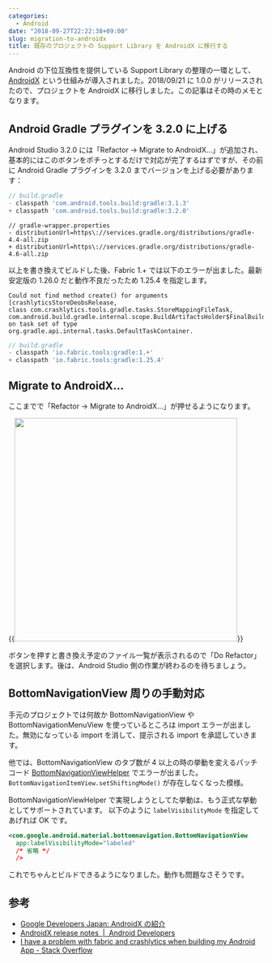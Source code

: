 ```yaml
---
categories:
  - Android
date: "2018-09-27T22:22:38+09:00"
slug: migration-to-androidx
title: 既存のプロジェクトの Support Library を AndroidX に移行する
---
```


Android の下位互換性を提供している Support Library の整理の一環として、[AndroidX](https://developers-jp.googleblog.com/2018/05/hello-world-androidx.html) という仕組みが導入されました。2018/09/21 に 1.0.0 がリリースされたので、プロジェクトを AndroidX に移行しました。この記事はその時のメモとなります。

## Android Gradle プラグインを 3.2.0 に上げる

Android Studio 3.2.0 には「Refactor -> Migrate to AndroidX...」が追加され、基本的にはこのボタンをポチっとするだけで対応が完了するはずですが、その前に Android Gradle プラグインを 3.2.0 までバージョンを上げる必要があります：

```gradle
// build.gradle
- classpath 'com.android.tools.build:gradle:3.1.3'
+ classpath 'com.android.tools.build:gradle:3.2.0'
```

```
// gradle-wrapper.properties
- distributionUrl=https\://services.gradle.org/distributions/gradle-4.4-all.zip
+ distributionUrl=https\://services.gradle.org/distributions/gradle-4.6-all.zip
```

以上を書き換えてビルドした後、Fabric 1.+ では以下のエラーが出ました。最新安定版の 1.26.0 だと動作不良だったため 1.25.4 を指定します。

```
Could not find method create() for arguments
[crashlyticsStoreDeobsRelease,
class com.crashlytics.tools.gradle.tasks.StoreMappingFileTask,
com.android.build.gradle.internal.scope.BuildArtifactsHolder$FinalBuildableArtifact@1711854a]
on task set of type org.gradle.api.internal.tasks.DefaultTaskContainer.
```

```gradle
// build.gradle
- classpath 'io.fabric.tools:gradle:1.+'
+ classpath 'io.fabric.tools:gradle:1.25.4'
```

## Migrate to AndroidX…

ここまでで「Refactor -> Migrate to AndroidX...」が押せるようになります。

{{<img alt="" src="/images/2018/09/migration-to-androidx.png" width="440" height="440">}}

ボタンを押すと書き換え予定のファイル一覧が表示されるので「Do Refactor」を選択します。後は、Android Studio 側の作業が終わるのを待ちましょう。

## BottomNavigationView 周りの手動対応

手元のプロジェクトでは何故か BottomNavigationView や BottomNavigationMenuView を使っているところは import エラーが出ました。無効になっている import を消して、提示される import を承認していきます。

他では、BottomNavigationView のタブ数が 4 以上の時の挙動を変えるパッチコード [BottomNavigationViewHelper](https://github.com/DroidKaigi/conference-app-2017/blob/master/app/src/main/java/io/github/droidkaigi/confsched2017/view/helper/BottomNavigationViewHelper.java) でエラーが出ました。`BottomNavigationItemView.setShiftingMode()` が存在しなくなった模様。

BottomNavigationViewHelper で実現しようとしてた挙動は、もう正式な挙動としてサポートされています。
以下のように `labelVisibilityMode` を指定してあげれば OK です。

```xml
<com.google.android.material.bottomnavigation.BottomNavigationView
  app:labelVisibilityMode="labeled"
  /* 省略 */
  />
```

これでちゃんとビルドできるようになりました。動作も問題なさそうです。

## 参考

- [Google Developers Japan: AndroidX の紹介](https://developers-jp.googleblog.com/2018/05/hello-world-androidx.html)
- [AndroidX release notes  |  Android Developers](https://developer.android.com/topic/libraries/support-library/androidx-rn)
- [I have a problem with fabric and crashlytics when building my Android App - Stack Overflow](https://stackoverflow.com/questions/52493141/i-have-a-problem-with-fabric-and-crashlytics-when-building-my-android-app)
